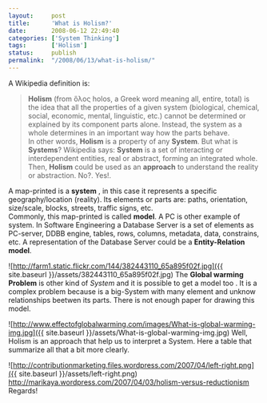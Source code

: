 ```yaml
---
layout:     post
title:      'What is Holism?'
date:       2008-06-12 22:49:40
categories: ['System Thinking']
tags:       ['Holism']
status:     publish 
permalink:  "/2008/06/13/what-is-holism/"
---
```

A Wikipedia definition is:
>  **Holism** (from ὅλος holos, a Greek word meaning all, entire, total) is the idea that all the properties of a given system (biological, chemical, social, economic, mental, linguistic, etc.) cannot be determined or explained by its component parts alone. Instead, the system as a whole determines in an important way how the parts behave.  
In other words, **Holism** is a property of any **System**. But what is **Systems**? Wikipedia says:
>  **System** is a set of interacting or interdependent entities, real or abstract, forming an integrated whole.  
Then, **Holism** could be used as an **approach** to understand the reality or abstraction. No?. Yes!.  

<!-- more -->

A map-printed is a **system** , in this case it represents a specific geography/location (reality). Its elements or parts are: paths, orientation, size/scale, blocks, streets, traffic signs, etc.  
Commonly, this map-printed is called **model**.
A PC is other example of system. In Software Engineering a Database Server is a set of elements as PC-server, DDBB engine, tables, rows, columns, metadata, data, constrains, etc. A representation of the Database Server could be a **Entity-Relation model**.

![http://farm1.static.flickr.com/144/382443110_65a895f02f.jpg]({{ site.baseurl }}/assets/382443110_65a895f02f.jpg)
The **Global warming Problem** is other kind of _System_ and it is possible to get a model too . It is a complex problem because is a big-System with many element and unknow relationships beetwen its parts. There is not enough paper for drawing this model.

![http://www.effectofglobalwarming.com/images/What-is-global-warming-img.jpg]({{ site.baseurl }}/assets/What-is-global-warming-img.jpg)
Well, Holism is an approach that help us to interpret a System.
Here a table that summarize all that a bit more clearly.

![http://contributionmarketing.files.wordpress.com/2007/04/left-right.png]({{ site.baseurl }}/assets/left-right.png)
http://marikaya.wordpress.com/2007/04/03/holism-versus-reductionism
Regards!
